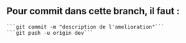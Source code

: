## Pour commit dans cette branch, il faut :

    ```git commit -m "description de l'amelioration"```
    ```git push -u origin dev```


